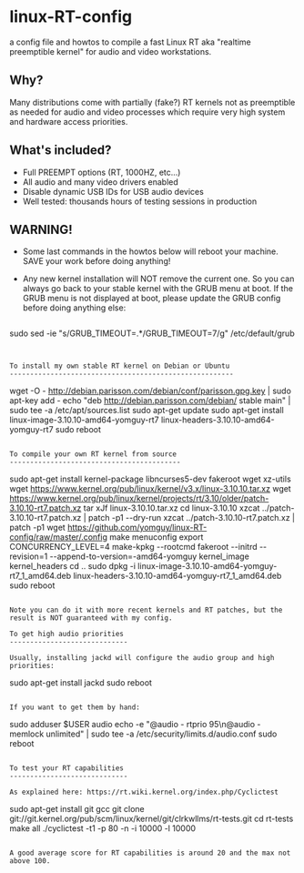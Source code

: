 linux-RT-config
===============

a config file and howtos to compile a fast Linux RT aka "realtime preemptible kernel" for audio and video workstations.

Why?
----

Many distributions come with partially (fake?) RT kernels not as preemptible as needed for audio and video processes which require very high system and hardware access priorities.


What's included?
----------------

 * Full PREEMPT options (RT, 1000HZ, etc...)
 * All audio and many video drivers enabled
 * Disable dynamic USB IDs for USB audio devices
 * Well tested: thousands hours of testing sessions in production

WARNING!
--------

 * Some last commands in the howtos below will reboot your machine. SAVE your work before doing anything!
 * Any new kernel installation will NOT remove the current one. So you can always go back to your stable kernel with the GRUB menu at boot. If the GRUB menu is not displayed at boot, please update the GRUB config before doing anything else:

   ```
sudo sed -ie "s/GRUB\_TIMEOUT=.*/GRUB\_TIMEOUT=7/g" /etc/default/grub
   ```


To install my own stable RT kernel on Debian or Ubuntu
-------------------------------------------------------

```
wget -O - http://debian.parisson.com/debian/conf/parisson.gpg.key | sudo apt-key add -
echo "deb http://debian.parisson.com/debian/ stable main" | sudo tee -a /etc/apt/sources.list
sudo apt-get update
sudo apt-get install linux-image-3.10.10-amd64-yomguy-rt7 linux-headers-3.10.10-amd64-yomguy-rt7
sudo reboot
```

To compile your own RT kernel from source
------------------------------------------

```
sudo apt-get install kernel-package libncurses5-dev fakeroot wget xz-utils
wget https://www.kernel.org/pub/linux/kernel/v3.x/linux-3.10.10.tar.xz
wget https://www.kernel.org/pub/linux/kernel/projects/rt/3.10/older/patch-3.10.10-rt7.patch.xz
tar xJf linux-3.10.10.tar.xz
cd linux-3.10.10
xzcat ../patch-3.10.10-rt7.patch.xz | patch -p1 --dry-run
xzcat ../patch-3.10.10-rt7.patch.xz | patch -p1
wget https://github.com/yomguy/linux-RT-config/raw/master/.config
make menuconfig
export CONCURRENCY_LEVEL=4
make-kpkg --rootcmd fakeroot --initrd --revision=1 --append-to-version=-amd64-yomguy kernel_image kernel_headers
cd ..
sudo dpkg -i linux-image-3.10.10-amd64-yomguy-rt7_1_amd64.deb linux-headers-3.10.10-amd64-yomguy-rt7_1_amd64.deb
sudo reboot
```

Note you can do it with more recent kernels and RT patches, but the result is NOT guaranteed with my config.

To get high audio priorities
-----------------------------

Usually, installing jackd will configure the audio group and high priorities:

```
sudo apt-get install jackd
sudo reboot
```

If you want to get them by hand:

```
sudo adduser $USER audio
echo -e "@audio   -  rtprio     95\n@audio   -  memlock    unlimited" | sudo tee -a /etc/security/limits.d/audio.conf
sudo reboot
```

To test your RT capabilities
-----------------------------

As explained here: https://rt.wiki.kernel.org/index.php/Cyclictest

```
sudo apt-get install git gcc
git clone git://git.kernel.org/pub/scm/linux/kernel/git/clrkwllms/rt-tests.git 
cd rt-tests
make all
./cyclictest -t1 -p 80 -n -i 10000 -l 10000
```

A good average score for RT capabilities is around 20 and the max not above 100.


